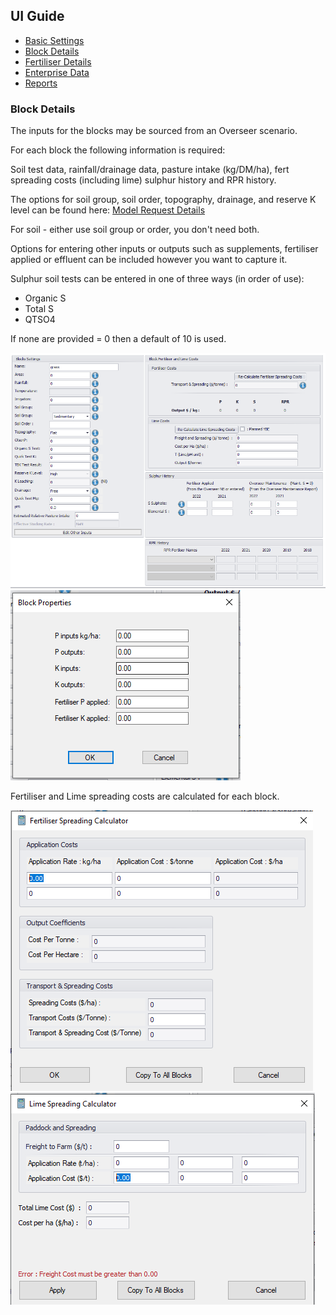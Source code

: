 <div class="col-2">
<h2>UI Guide</h2>
    <ul class="sub-menu">
        <li class="menu-item"><a href="UIstart">Basic Settings</a></li>
        <li class="menu-item"><a href="Blocks">Block Details</a></li>
        <li class="menu-item"><a href="Fertiliser">Fertiliser Details</a></li>
       <li class="menu-item"><a href="Enterprise">Enterprise Data</a></li>
       <li class="menu-item"><a href="Reports">Reports</a></li>
    </ul>
</div>
<div class="col-8">
        <h3>Block Details</h3>
    <p>The inputs for the blocks may be sourced from an Overseer scenario.</p>
        <p>For each block the following information is required:</p>
        <p>Soil test data, rainfall/drainage data, pasture intake (kg/DM/ha), fert spreading costs (including lime) sulphur history and RPR history.</p>
        <p>The options for soil group, soil order, topography, drainage, and reserve K level can be found here: <a href="https://github.com/FANZ-Econometric/Econometric-documentation/blob/main/schema/Model_Request_details.md">Model Request Details</a></p>
        <p>For soil - either use soil group or order, you don't need both.</p>
        <p>Options for entering other inputs or outputs such as supplements, fertiliser applied or effluent can be included however you want to capture it.</p>
        <p>Sulphur soil tests can be entered in one of three ways (in order of use):</p>
        <ul class="bullet">
          <li>Organic S</li>
          <li>Total S</li>
          <li>QTSO4</li>
          </ul>
          <p>If none are provided = 0 then a default of 10 is used.</p>
        <img src="images/blocks.png" alt="Blocks">
        <img src="images/blockadditional.png" alt="Blocks">
    <p>Fertiliser and Lime spreading costs are calculated for each block.</p>
    <img src="images/fertcalc.png" alt="fert calc">
    <img src="images/limecalc.png" alt="lime calc">
    </div>
